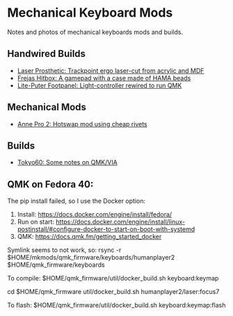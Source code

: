 # Mechanical Keyboard Mods

Notes and photos of mechanical keyboards mods and builds.

## Handwired Builds
- [Laser Prosthetic: Trackpoint ergo laser-cut from acrylic and MDF](LaserProsthetic/README.md)
- [Frejas Hitbox: A gamepad with a case made of HAMA beads](FrejasHitbox/README.md)
- [Lite-Puter Footpanel: Light-controller rewired to run QMK](LitePuter/README.md)

## Mechanical Mods
- [Anne Pro 2: Hotswap mod using cheap rivets](AnnePro2/README.md)

## Builds
- [Tokyo60: Some notes on QMK/VIA](Tokyo60/README.md)


## QMK on Fedora 40:
The pip install failed, so I use the Docker option:

1. Install: https://docs.docker.com/engine/install/fedora/
2. Run on start: https://docs.docker.com/engine/install/linux-postinstall/#configure-docker-to-start-on-boot-with-systemd
3. QMK: https://docs.qmk.fm/getting_started_docker

Symlink seems to not work, so:
rsync -r $HOME/mkmods/qmk_firmware/keyboards/humanplayer2 $HOME/qmk_firmware/keyboards

To compile:
$HOME/qmk_firmware/util/docker_build.sh keyboard:keymap

cd $HOME/qmk_firmware
util/docker_build.sh humanplayer2/laser:focus7

To flash:
$HOME/qmk_firmware/util/docker_build.sh keyboard:keymap:flash

